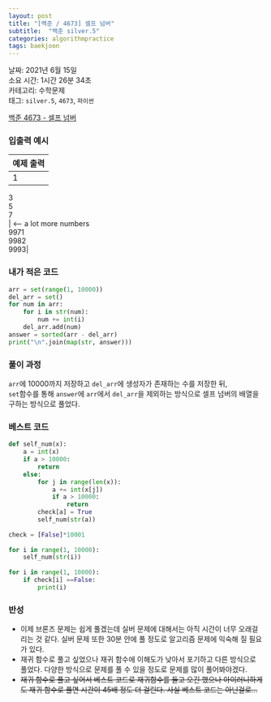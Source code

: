 ```yaml
---
layout: post
title: "[백준 / 4673] 셀프 넘버"
subtitle:  "백준 silver.5"
categories: algorithmpractice
tags: baekjoon
---
```

  
날짜: 2021년 6월 15일  
소요 시간: 1시간 26분 34초  
카테고리: 수학문제  
태그: `silver.5`, `4673`, `파이썬`   
  
[백준 4673 - 셀프 넘버](https://www.acmicpc.net/problem/4673)
  
### 입출력 예시  
  
|예제 출력|  
|---|  
|1  
3  
5  
7  
 |       <-- a lot more numbers  
9971  
9982  
9993|   
   
### 내가 적은 코드

```python
arr = set(range(1, 10000))
del_arr = set()
for num in arr:
    for i in str(num):
        num += int(i)
    del_arr.add(num)
answer = sorted(arr - del_arr)
print("\n".join(map(str, answer)))
```
   
### 풀이 과정   
  
`arr`에 10000까지 저장하고 `del_arr`에 생성자가 존재하는 수를 저장한 뒤,  
`set`함수를 통해 `answer`에 `arr`에서 `del_arr`을 제외하는 방식으로 셀프 넘버의 배열을 구하는 방식으로 풀었다.
  
### 베스트 코드

```python
def self_num(x):
    a = int(x)
    if a > 10000:
        return
    else:
        for j in range(len(x)):
            a += int(x[j])
            if a > 10000:
                return
        check[a] = True
        self_num(str(a))
            
check = [False]*10001
 
for i in range(1, 10000):
    self_num(str(i))
    
for i in range(1, 10000):
    if check[i] ==False:
        print(i)
```

### 반성

- 이제 브론즈 문제는 쉽게 풀겠는데 실버 문제에 대해서는 아직 시간이 너무 오래걸리는 것 같다. 실버 문제 또한 30분 안에 풀 정도로 알고리즘 문제에 익숙해 질 필요가 있다.  
- 재귀 함수로 풀고 싶었으나 재귀 함수에 이해도가 낮아서 포기하고 다른 방식으로 풀었다. 다양한 방식으로 문제를 풀 수 있을 정도로 문제를 많이 풀어봐야겠다.
- ~~재귀 함수로 풀고 싶어서 베스트 코드로 재귀함수를 들고 오긴 했으나 아이러니하게도 재귀 함수로 풀면 시간이 45배 정도 더 걸린다. 사실 베스트 코드는 아닌걸로...~~
